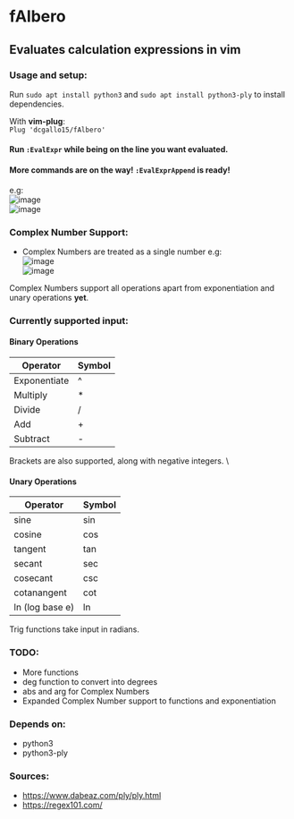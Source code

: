 # fAlbero
## Evaluates calculation expressions in vim

### Usage and setup:
Run `sudo apt install python3` and `sudo apt install python3-ply` to install dependencies.

With **vim-plug**: \
`Plug 'dcgallo15/fAlbero'` 

#### Run `:EvalExpr` while being on the line you want evaluated. 
#### More commands are on the way! `:EvalExprAppend` is ready!

e.g: \
![image](https://github.com/user-attachments/assets/3dd5309b-e44a-4513-8f47-aa0f93cf2b40) \
![image](https://github.com/user-attachments/assets/8d64f8d0-2cbf-4006-b544-92d9035d1001)

### Complex Number Support:
- Complex Numbers are treated as a single number e.g: \
  ![image](https://github.com/user-attachments/assets/c1e2fec6-2686-4267-836b-7ba9cdf3318d) \
  ![image](https://github.com/user-attachments/assets/d9cde266-1e08-4aa3-8a9a-66bb1d6da528)

Complex Numbers support all operations apart from exponentiation and unary operations __yet__.

### Currently supported input:

#### Binary Operations

| Operator        | Symbol |
| --------        | ------- |
| Exponentiate    | ^       | 
| Multiply        | *       |
| Divide          | /       |
| Add             | +       |
| Subtract        | -       |

Brackets are also supported, along with negative integers. \

#### Unary Operations

| Operator        | Symbol  |
| --------        | ------- |
| sine            | sin     | 
| cosine          | cos     |
| tangent         | tan     |
| secant          | sec     | 
| cosecant        | csc     |
| cotanangent     | cot     |
| ln (log base e) | ln      |

Trig functions take input in radians.

### TODO:
- More functions
- deg function to convert into degrees
- abs and arg for Complex Numbers
- Expanded Complex Number support to functions and exponentiation

### Depends on:
- python3
- python3-ply

### Sources:
- https://www.dabeaz.com/ply/ply.html
- https://regex101.com/
